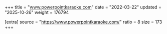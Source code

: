 +++
title = "www.powerpointkaraoke.com"
date = "2022-03-22"
updated = "2025-10-26"
weight = 176794

[extra]
source = "https://www.powerpointkaraoke.com/"
ratio = 8
size = 173
+++
